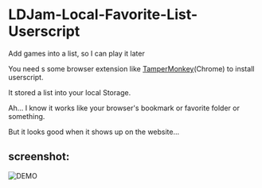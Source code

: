 # LDJam-Local-Favorite-List-Userscript
Add games into a list, so I can play it later

You need s some browser extension like [TamperMonkey](https://chrome.google.com/webstore/detail/tampermonkey/dhdgffkkebhmkfjojejmpbldmpobfkfo)(Chrome) to install userscript.

It stored a list into your local Storage.

Ah... I know it works like your browser's bookmark or favorite folder or something.

But it looks good when it shows up on the website...

## screenshot:
![DEMO](https://i.imgur.com/TrZH53v.png)
